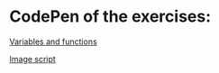 # CodePen of the exercises:

[Variables and functions](https://codepen.io/yohanaff/pen/YzrWmjW)

[Image script](https://codepen.io/yohanaff/pen/PoJzrEY)